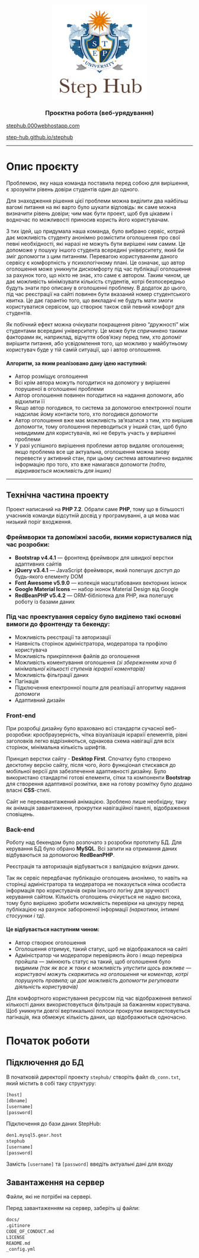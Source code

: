 <p align="center">
  <a href="https://stephub.000webhostapp.com/">
    <img src="img/logo.png" alt="Stephub logo" width="256" height="256">
  </a>
</p>

<h3 align="center">Проєктна робота (веб-урядування)</h3>


[stephub.000webhostapp.com](https://stephub.000webhostapp.com/)

[step-hub.github.io/stephub](https://step-hub.github.io/stephub/)

---

# Опис проєкту

Проблемою, яку наша команда поставила перед собою для вирішення, є зрозуміти рівень довіри студентів один до одного.

Для знаходження рішення цієї проблеми можна виділити два найбільш вагомі питання на які варто було шукати відповідь: як саме можна визначити рівень довіри; чим має бути проект, щоб був цікавим і водночас по можливості приносив користь його користувачам.

З тих ідей, що придумала наша команда, було вибрано сервіс, котрий дає можливість студенту анонімно розмістити оголошення про свої певні необхідності, які наразі не можуть бути вирішені ним самим. Це допоможе у  пошуку іншого студента всередині університету, який би зміг допомогти з цим питанням. Перевагою користуванням даного сервісу є комфортність у психологічному плані. Це означає, що автор оголошення може уникнути дискомфорту під час публікації оголошення за рахунок того, що ніхто не знає, хто саме є автором. Таким чином, це дає можливість мінімізувати кількість студентів, котрі безпосередньо будуть знати про описану в оголошенні проблему. В додаток до цього, під час реєстрації на сайті повинен бути вказаний номер студентського квитка. Це дає гарантію того, що викладачі не будуть мати змоги користуватися сервісом, що створює також свій певний комфорт для студентів.

Як побічний ефект можна очікувати покращення рівню “дружності” між студентами всередині університету. Це може бути спричинено такими факторами як, наприклад, відчуття обов’язку перед тим, хто допоміг вирішити питання, або усвідомлення того, що можливо у майбутньому користувач буде у тій самій ситуації, що і автор оголошення.

#### Алгоритм, за яким реалізовано дану ідею наступний:

- Автор розміщує оголошення
- Всі крім автора можуть погодитися на допомогу у вирішенні порушеної в оголошенні проблеми
- Автор оголошення повинен погодитися на надання допомоги, або відхилити її
- Якщо автор погодився, то система за допомогою електронної пошти надсилає йому контакти того, хто погодився допомогти
- Автор оголошення вже має можливість зв’язатися з тим, хто вирішив допомогти, тому оголошення переводиться у інший стан, щоб було невидимим для користувачів, які не беруть участь у вирішенні проблеми
- У разі успішного вирішення проблеми автор видаляє оголошення; якщо проблема все ще актуальна, оголошення можна знову перевести у активний стан, при цьому система автоматично видаляє інформацію про того, хто вже намагався допомогти *(тобто, відкривається можливість для інших)*

---

## Технічна частина проекту

Проект написаний на **PHP 7.2**. Обрали саме **PHP**, тому що в більшості учасників команди відсутній досвід у програмуванні, а ця мова має низький поріг входження.

### Фреймворки та допоміжні засоби, якими користувалися під час розробки:

- **Bootstrap v4.4.1** — фронтенд фреймворк для швидкої верстки адаптивних сайтів
- **jQuery v3.4.1** — JavaScript фреймворк, який полегшує доступ до будь-якого елементу DOM
- **Font Awesome v5.9.0** — колекція масштабованих векторних іконок
- **Google Material Icons** — набор іконок Material Design від Google
- **RedBeanPHP v5.4.2** — ORM-бібліотека для PHP, яка полегшує роботу із базами даних
    
### Під час проектування сервісу було виділено такі основні вимоги до фронтенду та бекенду:

- Можливість реєстрації та авторизації
- Наявність сторінок адміністратора, модератора та профілю користувача
- Можливість прикріплення файлів до оголошення
- Можливість коментування оголошення *(зі збереженням хоча б мінімальної кількості ступенів ієрархії коментарів)*
- Можливість фільтрації даних
- Пагінація
- Підключення електронної пошти для реалізації алгоритму надання допомоги
- Адаптивний дизайн

### Front-end

При розробці дизайну було враховано всі стандарти сучасної веб-розробки: кросбраузерність, чітка візуалізація ієрархії елементів, рівні заголовків легко відрізняються, однакова схема навігації для всіх сторінок, мінімальна кількість шрифтів.

Принцип верстки сайту - **Desktop First**. Спочатку було створено десктопну версію сайту, після чого, його функціонал стискався до мобільної версії для забезпечення адаптивності дизайну. Було використано стандартні готові елементи, сітки та компоненти **Bootstrap** для створення адаптивної розмітки, вже на готову розмітку було додано власні **CSS**-стилі.

Сайт не перенавантажений анімацією. Зроблено лише необхідну, таку як анімація завантаження, прокрутки навігаційної панелі, відображення сповіщень.

### Back-end

Роботу над бекендом було розпочато з розробки прототипу БД. Для керування БД було обрано **MySQL**. Всі запити на отримання даних відбуваються за допомогою **RedBeanPHP**.

Реєстрація та авторизація відбувається з валідацією вхідних даних.

Так як сервіс передбачає публікацію оголошень анонімно, то навіть на сторінці адміністратора та модератора не показується ніяка особиста інформація про користувачів окрім їхнього логіну для зручності керування сайтом. Кількість оголошень очікується не надно висока, тому було вирішено зробити можливість перевірки на цензуру перед публікацією на рахунок забороненої інформації *(наркотики, інтимні стосуунки і тд)*.

#### Це відбувається наступним чином:

- Автор створює оголошення
- Оголошення отримує, такий статус, щоб не відображалося на сайті
- Адміністратор чи модератори перевіряють його і якщо перевірка пройшла — змінюють статус на такий, щоб оголошення було видимим *(так як все ж таки є можливість упустити щось важливе — користувачі можуть скаржитись на оголошення чи коментар, котрі порушують правила; це дає можливість допомогти регулювати діяльність користувачів)*

Для комфортного користування ресурсом під час відображення великої кількості даних використовується фільтрація за бажанням користувача. Щоб уникнути довгої вертикальної полоси прокрутки використовується пагінація, яка обмежує кількість даних, що відображються одночасно.

# Початок роботи

## Підключення до БД

 В початковій директорії проекту `stephub/` створіть файл `db_conn.txt`, який містить в собі таку структуру:

    [host]
    [dbname]
    [username]
    [password]

Підключення до бази даних StepHub:

    den1.mysql5.gear.host
    stephub
    [username]
    [password]

Замість `[username]` та `[password]` введіть актуальні дані для входу

## Завантаження на сервер

Файли, які не потрібні на сервері.

Перед завантаженням на сервер, заберіть ці файли:

    docs/
    .gitinore
    CODE_OF_CONDUCT.md
    LICENSE
    README.md
    _config.yml
